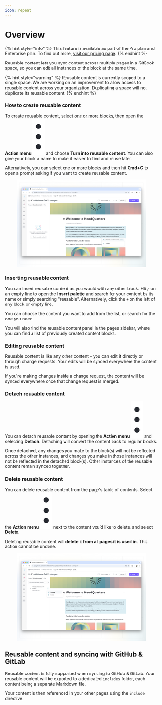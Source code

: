 ```yaml
---
icon: repeat
---
```


# Overview

{% hint style="info" %}
This feature is available as part of the Pro plan and Enterprise plan. To find out more, [visit our pricing page](https://www.gitbook.com/pricing).
{% endhint %}

Reusable content lets you sync content across multiple pages in a GitBook space, so you can edit all instances of the block at the same time.

{% hint style="warning" %}
Reusable content is currently scoped to a single space. We are working on an improvement to allow access to reusable content across your organization. Duplicating a space will not duplicate its reusable content.
{% endhint %}

### **How to create reusable content**

To create reusable content, [select one or more blocks](../published-documentation/blocks/#selecting-blocks-and-interacting-with-selected-blocks), then open the **Action menu** <img src="../.gitbook/assets/Actions menu.png" alt="" data-size="line"> and choose **Turn into reusable content**. You can also give your block a name to make it easier to find and reuse later.

Alternatively, you can select one or more blocks and then hit **Cmd+C** to open a prompt asking if you want to create reusable content.

<figure><img src="../.gitbook/assets/create-reusable-block.png" alt=""><figcaption></figcaption></figure>

### **Inserting reusable content**

You can insert reusable content as you would with any other block. Hit `/` on an empty line to open the **Insert palette** and search for your content by its name or simply searching "reusable". Alternatively, click the `+` on the left of any block or empty line.

You can choose the content you want to add from the list, or search for the one you need.

You will also find the reusable content panel in the pages sidebar, where you can find a list of previously created content blocks.

### **Editing reusable content**

Reusable content is like any other content - you can edit it directly or through change requests. Your edits will be synced everywhere the content is used.

If you're making changes inside a change request, the content will be synced everywhere once that change request is merged.

### **Detach reusable content**

You can detach reusable content by opening the **Action menu** <img src="../.gitbook/assets/Actions menu.png" alt="" data-size="line"> and selecting **Detach**. Detaching will convert the content back to regular blocks.

Once detached, any changes you make to the block(s) will not be reflected across the other instances, and changes you make in those instances will not be reflected in the detached block(s). Other instances of the reusable content remain synced together.

### Delete reusable content

You can delete reusable content from the page's table of contents. Select the **Action menu** <img src="../.gitbook/assets/Actions menu.png" alt="" data-size="line"> next to the content you’d like to delete, and select **Delete**.

Deleting reusable content will **delete it from all pages it is used in**. This action cannot be undone.

<figure><img src="../.gitbook/assets/rename-reusable-block.png" alt=""><figcaption></figcaption></figure>

## Reusable content and syncing with GitHub & GitLab

Reusable content is fully supported when syncing to GitHub & GitLab. Your reusable content will be exported to a dedicated `includes` folder, each content being a separate Markdown file.

Your content is then referenced in your other pages using the `include` directive.
